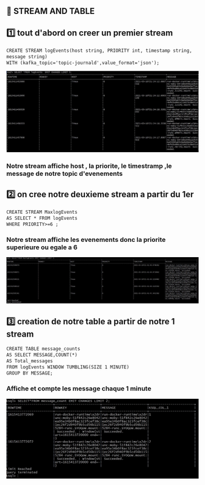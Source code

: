 ## :rocket: STREAM AND TABLE

## :one: tout d'abord on creer un premier stream
```
CREATE STREAM logEvents(host string, PRIORITY int, timestamp string, message string)
WITH (kafka_topic='topic-journald',value_format='json');

```
![](img/ksql1.JPG)
### Notre stream affiche **host** , **la priorite**, **le timestramp** ,**le message** de notre topic d'evenements

## :two: on cree notre deuxieme stream a partir du 1er

```
CREATE STREAM MaxlogEvents
AS SELECT * FROM logEvents
WHERE PRIORITY>=6 ;
```
### Notre stream affiche les evenements donc la **priorite superieure** ou **egale a 6**
![](img/ksql3.JPG)

## :three: creation de notre table a partir de notre 1 stream

```
CREATE TABLE message_counts
AS SELECT MESSAGE,COUNT(*)
AS Total_messages
FROM logEvents WINDOW TUMBLING(SIZE 1 MINUTE)
GROUP BY MESSAGE;

```
### Affiche et compte les message chaque 1 minute
![](img/ksql4.JPG)

